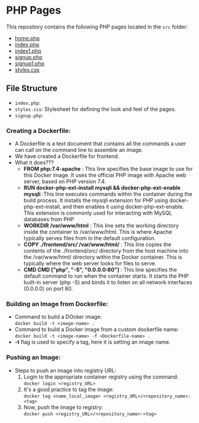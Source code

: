 # PHP Pages

This repository contains the following PHP pages located in the `src` folder:

- [home.php](src/home.php)
- [index.php](src/index.php)
- [index1.php](src/index1.php)
- [signup.php](src/signup.php)
- [signup1.php](src/signup1.php)
- [styles.css](src/styles.css)

## File Structure

- `index.php`: 
- `styles.css`: Stylesheet for defining the look and feel of the pages.
- `signup.php`: 






### Creating a Dockerfile:  
- A Dockerfile is a text document that contains all the commands a user can call on the command line to assemble an image.  
- We have created a Dockerfile for frontend.  
- What it does???  
    - **FROM php:7.4-apache** : This line specifies the base image to use for this Docker image. It uses the official PHP image with Apache web server, based on PHP version 7.4. 
    - **RUN docker-php-ext-install mysqli && docker-php-ext-enable mysqli** :This line executes commands within the container during the build process. It installs the mysqli extension for PHP using docker-php-ext-install, and then enables it using docker-php-ext-enable. This extension is commonly used for interacting with MySQL databases from PHP
    - **WORKDIR /var/www/html** : This line sets the working directory inside the container to /var/www/html. This is where Apache typically serves files from in the default configuration.
    - **COPY ./frontend/src/ /var/www/html/** : This line copies the contents of the ./frontend/src/ directory from the host machine into the /var/www/html/ directory within the Docker container. This is typically where the web server looks for files to serve.
    - **CMD CMD ["php", "-S", "0.0.0.0:80"]** : This line specifies the default command to run when the container starts. It starts the PHP built-in server (php -S) and binds it to listen on all network interfaces (0.0.0.0) on port 80.

### Building an Image from Dockerfile:  
- Command to build a DOcker image:  
    `docker build -t <image-name> .`  
- Command to build a Docker image from a custom dockerfile name:  
    `docker build -t <image-name> -f <Dockerfile-name> .`  
- **-t** flag is used to specify a tag, here it is setting an image name.  

### Pushing an Image:  
- Steps to push an image into registry URL:  
    1. Login to the appropriate container registry using the command:  
        `docker login <registry_URL>`  
    2. It's a good practice to tag the image:  
        `docker tag <name_local_image> <registry_URL>/<repository_name>:<tag>`  
    3. Now, push the image to registry:  
        `docker push <registry_URL>/<repository_name>:<tag>` 
